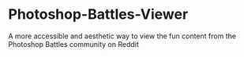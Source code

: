 # Photoshop-Battles-Viewer
A more accessible and aesthetic way to view the fun content from the Photoshop Battles community on Reddit
